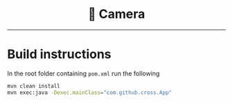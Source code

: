 <div align="center">
<h1>🔐 Camera </h1>


</div>

---


# Build instructions

In the root folder containing `pom.xml` run the following

```bash
mvn clean install
mvn exec:java -Dexec.mainClass="com.github.cross.App"
```
